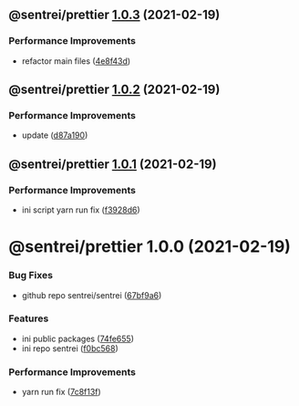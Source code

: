 ## @sentrei/prettier [1.0.3](https://github.com/sentrei/sentrei/compare/@sentrei/prettier@1.0.2...@sentrei/prettier@1.0.3) (2021-02-19)


### Performance Improvements

* refactor main files ([4e8f43d](https://github.com/sentrei/sentrei/commit/4e8f43dbef81b79ce52b0813a4f247023982aa85))

## @sentrei/prettier [1.0.2](https://github.com/sentrei/sentrei/compare/@sentrei/prettier@1.0.1...@sentrei/prettier@1.0.2) (2021-02-19)

### Performance Improvements

- update ([d87a190](https://github.com/sentrei/sentrei/commit/d87a19007098910ecd31f800de17ce2698b03ebd))

## @sentrei/prettier [1.0.1](https://github.com/sentrei/sentrei/compare/@sentrei/prettier@1.0.0...@sentrei/prettier@1.0.1) (2021-02-19)

### Performance Improvements

- ini script yarn run fix ([f3928d6](https://github.com/sentrei/sentrei/commit/f3928d6d1ee482697bd06e1d9ab17a47358274f5))

# @sentrei/prettier 1.0.0 (2021-02-19)

### Bug Fixes

- github repo sentrei/sentrei ([67bf9a6](https://github.com/sentrei/sentrei/commit/67bf9a6e7c9a938567f1983426b631561e7286d1))

### Features

- ini public packages ([74fe655](https://github.com/sentrei/sentrei/commit/74fe655b534c1aa0f27463d701301fad60ebf350))
- ini repo sentrei ([f0bc568](https://github.com/sentrei/sentrei/commit/f0bc5681e00604407a2c87890bbd48921e6a2ac4))

### Performance Improvements

- yarn run fix ([7c8f13f](https://github.com/sentrei/sentrei/commit/7c8f13f5c39f7a6b62d82361778e051437024dee))
